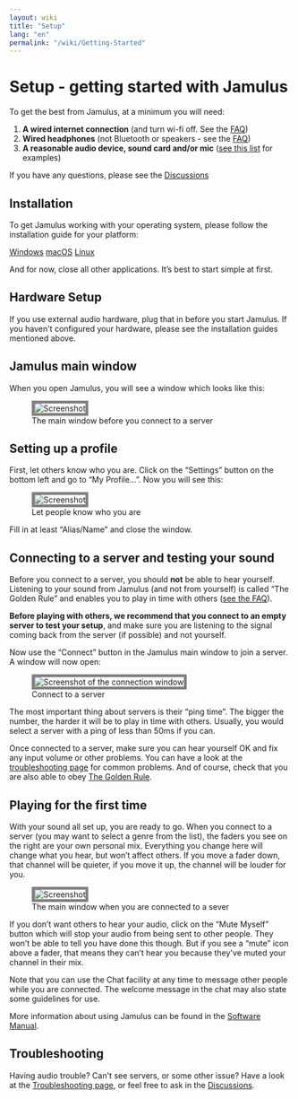 ```yaml
---
layout: wiki
title: "Setup"
lang: "en"
permalink: "/wiki/Getting-Started"
---
```


# Setup - getting started with Jamulus

To get the best from Jamulus, at a minimum you will need:

1. **A wired internet connection** (and turn wi-fi off. See the [FAQ](/wiki/FAQ#why-shouldnt-i-use-wireless-equipment))
1. **Wired headphones** (not Bluetooth or speakers - see the [FAQ](/wiki/FAQ#why-shouldnt-i-use-wireless-equipment))
1. **A reasonable audio device, sound card and/or mic** ([see this list](/kb/2021/01/05/Jamulus-Sound-Devices.html) for examples)

If you have any questions, please see the [Discussions](https://github.com/jamulussoftware/jamulus/discussions)

## Installation

To get Jamulus working with your operating system, please follow the installation guide for your platform:

<div class="fx-row fx-row-start-xs button-container">
    <a href="Installation-for-Windows" class="button fx-col-100-xs">Windows</a>
    <a href="Installation-for-Macintosh" class="button fx-col-100-xs">macOS</a>
    <a href= "Installation-for-Linux" class="button fx-col-100-xs">Linux</a>
</div>

And for now, close all other applications. It’s best to start simple at first.

## Hardware Setup

If you use external audio hardware, plug that in before you start Jamulus. If you haven't configured your hardware, please see the installation guides mentioned above.

## Jamulus main window

When you open Jamulus, you will see a window which looks like this:

<figure>
  <img src="{{site.url}}/assets/img/en-screenshots/main-screen-default.png" loading="lazy" alt="Screenshot" style="border: 5px solid grey;">
  <figcaption>The main window before you connect to a server</figcaption>
</figure>


## Setting up a profile

First, let others know who you are. Click on the “Settings” button on the bottom left and go to “My Profile…”. Now you will see this:

<figure>
  <img src="{{site.url}}/assets/img/en-screenshots/settings-profile.png" loading="lazy" alt="Screenshot" style="border: 5px solid grey;">
  <figcaption>Let people know who you are</figcaption>
</figure>


Fill in at least “Alias/Name” and close the window.

## Connecting to a server and testing your sound

Before you connect to a server, you should **not** be able to hear yourself.  Listening to your sound from Jamulus (and not from yourself) is called “The Golden Rule” and enables you to play in time with others ([see the FAQ](/wiki/FAQ#why-should-i-not-listen-to-my-own-signal)).

**Before playing with others, we recommend that you connect to an empty server to test your setup**, and make sure you are listening to the signal coming back from the server (if possible) and not yourself.

Now use the “Connect” button in the Jamulus main window to join a server. A window will now open:

<figure>
  <img src="{% include img/en-screenshots/connection-setup-window.inc %}" loading="lazy" alt="Screenshot of the connection window" style="border: 5px solid grey;">
  <figcaption>Connect to a server</figcaption>
</figure>

The most important thing about servers is their “ping time”. The bigger the number, the harder it will be to play in time with others. Usually, you would select a server with a ping of less than 50ms if you can.

Once connected to a server, make sure you can hear yourself OK and fix any input volume or other problems. You can have a look at the [troubleshooting page](/wiki/Client-Troubleshooting) for common problems. And of course, check that you are also able to obey [The Golden Rule](/wiki/Client-Troubleshooting#you-all-sound-ok-but-its-difficult-to-keep-together).

## Playing for the first time

With your sound all set up, you are ready to go. When you connect to a server (you may want to select a genre from the list), the faders you see on the right are your own personal mix. Everything you change here will change what you hear, but won’t affect others. If you move a fader down, that channel will be quieter, if you move it up, the channel will be louder for you.

<figure>
  <img src="{{site.url}}/assets/img/en-screenshots/main-screen-medium.png" loading="lazy" alt="Screenshot" style="border: 5px solid grey;">
  <figcaption>The main window when you are connected to a sever</figcaption>
</figure>

If you don’t want others to hear your audio, click on the “Mute Myself” button which will stop your audio from being sent to other people. They won’t be able to tell you have done this though. But if you see a “mute” icon above a fader, that means they can’t hear you because they've muted your channel in their mix.

Note that you can use the Chat facility at any time to message other people while you are connected. The welcome message in the chat may also state some guidelines for use.

More information about using Jamulus can be found in the [Software Manual](/wiki/Software-Manual).

## Troubleshooting

Having audio trouble? Can't see servers, or some other issue? Have a look at the [Troubleshooting page](/wiki/Client-Troubleshooting), or feel free to ask in the [Discussions](https://github.com/jamulussoftware/jamulus/discussions).
